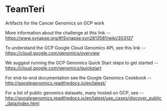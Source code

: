 # TeamTeri
Artifacts for the Cancer Genomics on GCP work

More information about the challenge at this link -- 
   https://www.synapse.org/#!Synapse:syn2813581/wiki/303137

To understand the GCP Google Cloud Genomics API, see this link --
    https://cloud.google.com/genomics/overview

We suggest running the GCP Genomics Quick Start steps to get started --
    https://cloud.google.com/genomics/quickstart

For end-to-end documentation see the Google Genomics Cookbook -- 
    http://googlegenomics.readthedocs.io/en/latest/

For a list of public genomics datasets, many hosted on GCP, see --
    http://googlegenomics.readthedocs.io/en/latest/use_cases/discover_public_data/index.html
